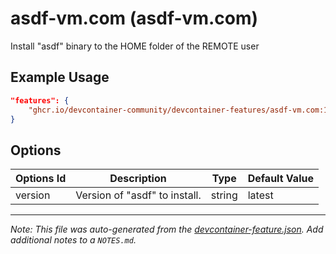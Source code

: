 
# asdf-vm.com (asdf-vm.com)

Install "asdf" binary to the HOME folder of the REMOTE user

## Example Usage

```json
"features": {
    "ghcr.io/devcontainer-community/devcontainer-features/asdf-vm.com:1": {}
}
```

## Options

| Options Id | Description | Type | Default Value |
|-----|-----|-----|-----|
| version | Version of "asdf" to install. | string | latest |



---

_Note: This file was auto-generated from the [devcontainer-feature.json](https://github.com/devcontainer-community/devcontainer-features/blob/main/src/asdf-vm.com/devcontainer-feature.json).  Add additional notes to a `NOTES.md`._
